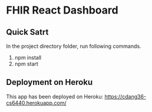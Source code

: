 # FHIR React Dashboard

## Quick Satrt

In the project directory folder, run following commands.

1. npm install
2. npm start


## Deployment on Heroku
This app has been deployed on Heroku:
https://cdang36-cs6440.herokuapp.com/
